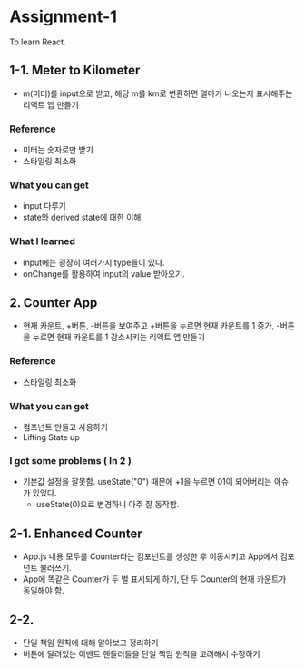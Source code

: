 # Assignment-1

To learn React.

## 1-1. Meter to Kilometer

- m(미터)를 input으로 받고, 해당 m를 km로 변환하면 얼마가 나오는지 표시해주는 리액트 앱 만들기

### Reference

- 미터는 숫자로만 받기
- 스타일링 최소화

### What you can get

- input 다루기
- state와 derived state에 대한 이해

### What I learned

- input에는 굉장히 여러가지 type들이 있다.
- onChange를 활용하여 input의 value 받아오기.

## 2. Counter App

- 현재 카운트, +버튼, -버튼을 보여주고 +버튼을 누르면 현재 카운트를 1 증가, -버튼을 누르면 현재 카운트를 1 감소시키는 리액트 앱 만들기

### Reference

- 스타일링 최소화

### What you can get

- 컴포넌트 만들고 사용하기
- Lifting State up

### I got some problems ( In 2 )

- 기본값 설정을 잘못함. useState("0") 때문에 +1을 누르면 01이 되어버리는 이슈가 있었다.
  - useState(0)으로 변경하니 아주 잘 동작함.

## 2-1. Enhanced Counter

- App.js 내용 모두를 Counter라는 컴포넌트를 생성한 후 이동시키고 App에서 컴포넌트 불러쓰기.
- App에 똑같은 Counter가 두 벌 표시되게 하기, 단 두 Counter의 현재 카운트가 동일해야 함.

## 2-2.

- 단일 책임 원칙에 대해 알아보고 정리하기
- 버튼에 달려있는 이벤트 핸들러들을 단일 책임 원칙을 고려해서 수정하기
